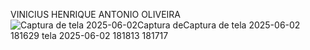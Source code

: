 VINICIUS HENRIQUE ANTONIO OLIVEIRA
![Captura de tela 2025-06-02![Captura de![Captura de tela 2025-06-02 181629](https://github.com/user-attachments/assets/40743e4c-0a2c-4b0a-9be9-ad92ce1860f4)
 tela 2025-06-02 181813](https://github.com/user-attachments/assets/2b72a4fc-0af7-42b7-992a-1c90de460127)
 181717](https://github.com/user-attachments/assets/1c0e4d46-43fc-49a5-9d83-66b578746dc7)
